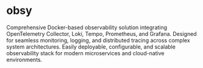 # obsy
Comprehensive Docker-based observability solution integrating OpenTelemetry Collector, Loki, Tempo, Prometheus, and Grafana. Designed for seamless monitoring, logging, and distributed tracing across complex system architectures. Easily deployable, configurable, and scalable observability stack for modern microservices and cloud-native environments.
